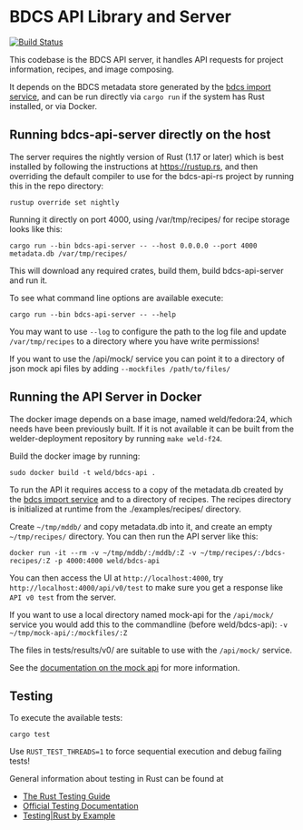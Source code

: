 # BDCS API Library and Server

[![Build Status](https://travis-ci.org/weldr/bdcs-api-rs.svg?branch=master)](https://travis-ci.org/weldr/bdcs-api-rs)

This codebase is the BDCS API server, it handles API requests for project
information, recipes, and image composing.

It depends on the BDCS metadata store generated by the [bdcs import
service](https://github.com/weldr/bdcs), and can be run directly via `cargo
run` if the system has Rust installed, or via Docker.

## Running bdcs-api-server directly on the host

The server requires the nightly version of Rust (1.17 or later)
which is best installed by
following the instructions at https://rustup.rs, and then overriding the
default compiler to use for the bdcs-api-rs project by running this in the repo
directory:

`rustup override set nightly`

Running it directly on port 4000, using /var/tmp/recipes/ for recipe storage
looks like this:

`cargo run --bin bdcs-api-server -- --host 0.0.0.0 --port 4000 metadata.db /var/tmp/recipes/`

This will download any required crates, build them, build bdcs-api-server and run it.

To see what command line options are available execute:

`cargo run --bin bdcs-api-server -- --help`

You may want to use `--log` to configure the path to the log file and update
`/var/tmp/recipes` to a directory where you have write permissions!

If you want to use the /api/mock/ service you can point it to a directory of
json mock api files by adding `--mockfiles /path/to/files/`


## Running the API Server in Docker

The docker image depends on a base image, named weld/fedora:24, which needs
have been previously built. If it is not available it can be built from
the welder-deployment repository by running `make weld-f24`.

Build the docker image by running:

`sudo docker build -t weld/bdcs-api .`

To run the API it requires access to a copy of the metadata.db created by the
[bdcs import service](https://github.com/weldr/bdcs) and to a directory of
recipes. The recipes directory is initialized at runtime from the
./examples/recipes/ directory.

Create `~/tmp/mddb/` and copy metadata.db into it, and create an empty
`~/tmp/recipes/` directory. You can then run the API server like this:

`docker run -it --rm -v ~/tmp/mddb/:/mddb/:Z -v ~/tmp/recipes/:/bdcs-recipes/:Z -p 4000:4000 weld/bdcs-api`

You can then access the UI at `http://localhost:4000`, try `http://localhost:4000/api/v0/test` to
make sure you get a response like `API v0 test` from the server.

If you want to use a local directory named mock-api for the `/api/mock/`
service you would add this to the commandline (before weld/bdcs-api):
`-v ~/tmp/mock-api/:/mockfiles/:Z`

The files in tests/results/v0/ are suitable to use with the `/api/mock/` service.

See the [documentation on the mock api](src/api/mock.rs) for more information.

## Testing

To execute the available tests:

`cargo test`

Use `RUST_TEST_THREADS=1` to force sequential execution and debug failing tests!

General information about testing in Rust can be found at

* [The Rust Testing Guide](http://aturon.github.io/stability-dashboard/guide-testing.html)
* [Official Testing Documentation](https://doc.rust-lang.org/book/testing.html)
* [Testing|Rust by Example](http://rustbyexample.com/meta/test.html)

